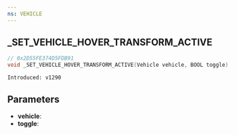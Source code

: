 ```yaml
---
ns: VEHICLE
---
```

## _SET_VEHICLE_HOVER_TRANSFORM_ACTIVE

```c
// 0x2D55FE374D5FDB91
void _SET_VEHICLE_HOVER_TRANSFORM_ACTIVE(Vehicle vehicle, BOOL toggle);
```

```
Introduced: v1290
```

## Parameters
* **vehicle**:
* **toggle**:


